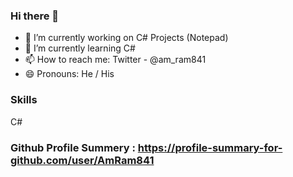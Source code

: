 ### Hi there 👋

- 🔭 I’m currently working on C# Projects (Notepad)
- 🌱 I’m currently learning C#
- 📫 How to reach me: Twitter - @am_ram841
- 😄 Pronouns: He / His
### Skills
C#
### Github Profile Summery : https://profile-summary-for-github.com/user/AmRam841
